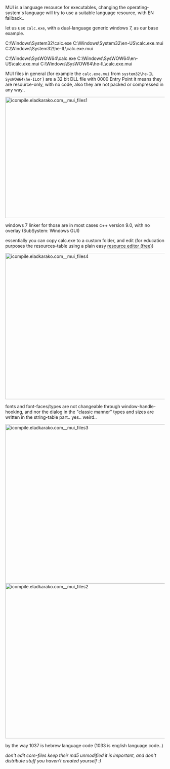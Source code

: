 MUI is a language resource for executables, changing the operating-system's language will try to use a suitable language resource, with EN fallback..

let us use <code>calc.exe</code>, with a dual-language generic windows 7, as our base example.

C:\\Windows\\System32\\calc.exe
C:\\Windows\\System32\\en-US\\calc.exe.mui
C:\\Windows\\System32\\he-IL\\calc.exe.mui

C:\\Windows\\SysWOW64\\calc.exe
C:\\Windows\\SysWOW64\\en-US\\calc.exe.mui
C:\\Windows\\SysWOW64\\he-IL\\calc.exe.mui

MUI files in general (for example the <code>calc.exe.mui</code> from <code>system32\\he-IL</code> <code>SysWOW64\\he-IL</code>or ) are a 32 bit DLL file with 0000 Entry Point it means they are resource-only, with no code, also they are not packed or compressed in any way..

<img src="https://icompile.eladkarako.com/_uploads/2015/10/icompile.eladkarako.com__mui_files11.jpg" alt="icompile.eladkarako.com__mui_files1" width="979" height="382" class="aligncenter size-full wp-image-3580" />

windows 7 linker for those are in most cases c++ version 9.0, with no overlay (SubSystem: Windows GUI)

essentially you can copy calc.exe to a custom folder, and edit (for education purposes the resources-table using a plain easy <a href="http://www.angusj.com/resourcehacker/" target="_blank">resource editor (free)</a>)

<img src="https://icompile.eladkarako.com/_uploads/2015/10/icompile.eladkarako.com__mui_files4.jpg" alt="icompile.eladkarako.com__mui_files4" width="681" height="461" class="aligncenter size-full wp-image-3584" />

fonts and font-faces/types are not changeable through window-handle-hooking, and nor the dialog in the "classic manner" types and sizes are written in the string-table part.. yes.. weird..

<img src="https://icompile.eladkarako.com/_uploads/2015/10/icompile.eladkarako.com__mui_files3.jpg" alt="icompile.eladkarako.com__mui_files3" width="511" height="501" class="aligncenter size-full wp-image-3581" />

<img src="https://icompile.eladkarako.com/_uploads/2015/10/icompile.eladkarako.com__mui_files2.jpg" alt="icompile.eladkarako.com__mui_files2" width="650" height="489" class="aligncenter size-full wp-image-3582" />


by the way 1037 is hebrew language code (1033 is english language code..)

<em>don't edit core-files keep their md5 unmodified it is important,
and don't distribute stuff you haven't created yourself :)</em>